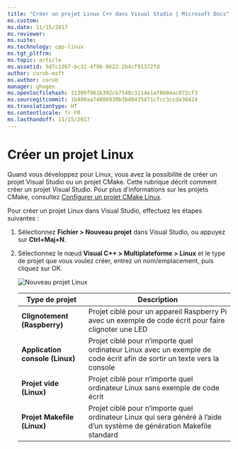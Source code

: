 ```yaml
---
title: "Créer un projet Linux C++ dans Visual Studio | Microsoft Docs"
ms.custom: 
ms.date: 11/15/2017
ms.reviewer: 
ms.suite: 
ms.technology: cpp-linux
ms.tgt_pltfrm: 
ms.topic: article
ms.assetid: 5d7c1d67-bc31-4f96-8622-2b4cf91372fd
author: corob-msft
ms.author: corob
manager: ghogen
ms.openlocfilehash: 31309f961b392cb7548c3114e1af8604ac872cf3
ms.sourcegitcommit: 1b480aa74886930b3bd0435d71cfcc3ccda36424
ms.translationtype: HT
ms.contentlocale: fr-FR
ms.lasthandoff: 11/15/2017
---
```

# <a name="create-a-new-linux-project"></a>Créer un projet Linux
Quand vous développez pour Linux, vous avez la possibilité de créer un projet Visual Studio ou un projet CMake. Cette rubrique décrit comment créer un projet Visual Studio. Pour plus d’informations sur les projets CMake, consultez [Configurer un projet CMake Linux](cmake-linux-project.md).

Pour créer un projet Linux dans Visual Studio, effectuez les étapes suivantes :

1. Sélectionnez **Fichier > Nouveau projet** dans Visual Studio, ou appuyez sur **Ctrl+Maj+N**.
1. Sélectionnez le nœud **Visual C++ > Multiplateforme > Linux** et le type de projet que vous voulez créer, entrez un nom/emplacement, puis cliquez sur OK.

   ![Nouveau projet Linux](media/newproject.png)

   | Type de projet | Description
   | ------------ | ---
   | **Clignotement (Raspberry)**           | Projet ciblé pour un appareil Raspberry Pi avec un exemple de code écrit pour faire clignoter une LED
   | **Application console (Linux)** | Projet ciblé pour n’importe quel ordinateur Linux avec un exemple de code écrit afin de sortir un texte vers la console
   | **Projet vide (Linux)**       | Projet ciblé pour n’importe quel ordinateur Linux sans exemple de code écrit
   | **Projet Makefile (Linux)**    | Projet ciblé pour n’importe quel ordinateur Linux qui sera généré à l’aide d’un système de génération Makefile standard

